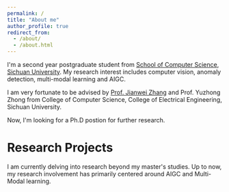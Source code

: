```yaml
---
permalink: /
title: "About me"
author_profile: true
redirect_from: 
  - /about/
  - /about.html
---
```


I'm a second year postgraduate student from [School of Computer Science](https://cs.scu.edu.cn/), [Sichuan University](https://www.scu.edu.cn/). My research interest includes computer vision, anomaly detection, multi-modal learning and AIGC.

I am very fortunate to be advised by [Prof. Jianwei Zhang](https://vs.scu.edu.cn/info/1062/1369.htm/) and Prof. Yuzhong Zhong from College of Computer Science, College of Electrical Engineering, Sichuan University.

Now, I'm looking for a Ph.D postion for further research.

# Research Projects

I am currently delving into research beyond my master's studies. Up to now, my research involvement has primarily centered around AIGC and Multi-Modal learning.

<!--
## AIGC

这里是关于信息A的更详细的内容。

## Multi-Modal learning

这里是关于信息B的更详细的内容。
-->


